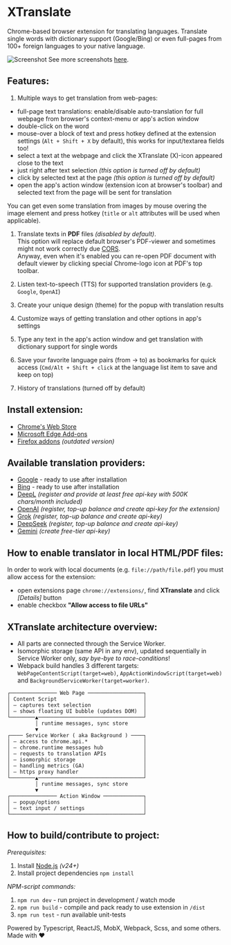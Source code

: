 XTranslate
==========
Chrome-based browser extension for translating languages.
Translate single words with dictionary support (Google/Bing) or even full-pages from 100+ foreign languages to your native language.

![Screenshot](https://github.com/ixrock/XTranslate/blob/master/screenshots/Untitled-1.jpg?raw=true)
See more screenshots [here](./screenshots/README.md).

Features:
-----------
1) Multiple ways to get translation from web-pages:
- full-page text translations: enable/disable auto-translation for full webpage from browser's context-menu or app's action window
- double-click on the word
- mouse-over a block of text and press hotkey defined at the extension settings (`Alt + Shift + X` by default), this works for input/textarea fields too!
- select a text at the webpage and click the XTranslate (X)-icon appeared close to the text 
- just right after text selection _(this option is turned off by default)_
- click by selected text at the page _(this option is turned off by default)_
- open the app's action window (extension icon at browser's toolbar) and selected text from the page will be sent for translation 

You can get even some translation from images by mouse overing the image element and
press hotkey (`title` or `alt` attributes will be used when applicable).

1) Translate texts in **PDF** files _(disabled by default)_.\
This option will replace default browser's PDF-viewer and sometimes might not work correctly due [CORS](https://developer.mozilla.org/en-US/docs/Glossary/CORS).\
Anyway, even when it's enabled you can re-open PDF document with default viewer by clicking special Chrome-logo icon at PDF's top toolbar.

2) Listen text-to-speech (TTS) for supported translation providers (e.g. `Google`, `OpenAI`)

3) Create your unique design (theme) for the popup with translation results

4) Customize ways of getting translation and other options in app's settings

5) Type any text in the app's action window and get translation with dictionary support for single words

6) Save your favorite language pairs (from -> to) as bookmarks for quick access
   (`Cmd/Alt + Shift + click` at the language list item to save and keep on top)

7) History of translations (turned off by default)

Install extension:
-----------
* [Chrome's Web Store](https://chrome.google.com/webstore/detail/xtranslate/gfgpkepllngchpmcippidfhmbhlljhoo)
* [Microsoft Edge Add-ons](https://microsoftedge.microsoft.com/addons/detail/cinfaflgbaachkaamaeglolofeahelkd)
* [Firefox addons](https://addons.mozilla.org/en-GB/firefox/addon/xtranslate-chrome/) _(outdated version)_

Available translation providers:
-----------
* [Google](http://translate.google.com/) - ready to use after installation
* [Bing](http://bing.com/translator/) - ready to use after installation
* [DeepL](https://www.deepl.com/) _(register and provide at least free api-key with 500K chars/month included)_
* [OpenAI](https://platform.openai.com) _(register, top-up balance and create api-key for the extension)_
* [Grok](https://console.x.ai) _(register, top-up balance and create api-key)_
* [DeepSeek](https://platform.deepseek.com) _(register, top-up balance and create api-key)_
* [Gemini](https://aistudio.google.com/) _(create free-tier api-key)_

How to enable translator in local HTML/PDF files:
-----------
In order to work with local documents (e.g. `file://path/file.pdf`) you must allow access for the extension:
- open extensions page `chrome://extensions/`, find **XTranslate** and click _[Details]_ button
- enable checkbox **"Allow access to file URLs"**

XTranslate architecture overview:
-----------

* All parts are connected through the Service Worker.
* Isomorphic storage (same API in any env), updated sequentially in Service Worker only, _say bye-bye to race-conditions_!
* Webpack build handles 3 different targets: `WebPageContentScript(target=web)`, `AppActionWindowScript(target=web)` and `BackgroundServiceWorker(target=worker)`.

```
┌─────────────── Web Page ──────────────────┐
│ Content Script                            │
│ — captures text selection                 │
│ — shows floating UI bubble (updates DOM)  │
└────────▲──────────────────────────────────┘
         │ runtime messages, sync store
         ▼
┌──── Service Worker ( aka Background ) ────┐
│ — access to chrome.api.*                  │
│ — chrome.runtime messages hub             │
│ — requests to translation APIs            │
│ — isomorphic storage                      │
│ — handling metrics (GA)                   │
│ — https proxy handler                     │
└────────▲──────────────────────────────────┘
         │ runtime messages, sync store
         ▼
┌─────────────── Action Window ─────────────┐
│ — popup/options                           │
│ — text input / settings                   │
└───────────────────────────────────────────┘
```


How to build/contribute to project:
-----------

_Prerequisites:_

1) Install [Node.js](https://nodejs.org/) _(v24+)_
2) Install project dependencies `npm install`

_NPM-script commands:_

1) `npm run dev` - run project in development / watch mode
2) `npm run build` - compile and pack ready to use extension in `/dist`
3) `npm run test` - run available unit-tests

Powered by Typescript, ReactJS, MobX, Webpack, Scss, and some others. Made with ♥
